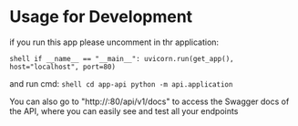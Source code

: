 # Usage for Development

if you run this app please
uncomment in thr application:

`shell
if __name__ == "__main__":
    uvicorn.run(get_app(), host="localhost", port=80)
`

and run cmd:
`shell
cd app-api
python -m api.application`

You can also go to "http://<your-ip>:80/api/v1/docs" to access the Swagger docs of the API, where you can easily see and test all your endpoints